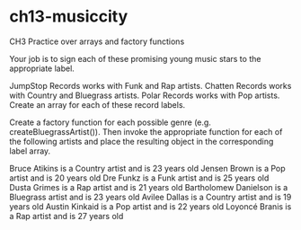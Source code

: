 # ch13-musiccity

CH3 Practice over arrays and factory functions

Your job is to sign each of these promising young music stars to the appropriate label.

JumpStop Records works with Funk and Rap artists.
Chatten Records works with Country and Bluegrass artists.
Polar Records works with Pop artists.
Create an array for each of these record labels.

Create a factory function for each possible genre (e.g. createBluegrassArtist()). Then invoke the appropriate function for each of the following artists and place the resulting object in the corresponding label array.

Bruce Atikins is a Country artist and is 23 years old
Jensen Brown is a Pop artist and is 20 years old
Dre Funkz is a Funk artist and is 25 years old
Dusta Grimes is a Rap artist and is 21 years old
Bartholomew Danielson is a Bluegrass artist and is 23 years old
Avilee Dallas is a Country artist and is 19 years old
Austin Kinkaid is a Pop artist and is 22 years old
Loyoncé Branis is a Rap artist and is 27 years old
